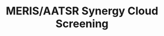 ---
title: "MERIS/AATSR Synergy Cloud Screening"
img: "cloud.webp"
image_alt: "Cloud Screening Image"
link: "http://www.brockmann-consult.de/cms/web/beam/"
description: |
  A module for the BEAM platform that provides cloud screening within the MERIS/AATSR Synergy Toolbox. This toolbox offers processing schemes for improved cloud screening, aerosol retrieval, and land atmospheric correction using combined multi-spectral and multi-angle information from MERIS and AATSR measurements.
references: []
---